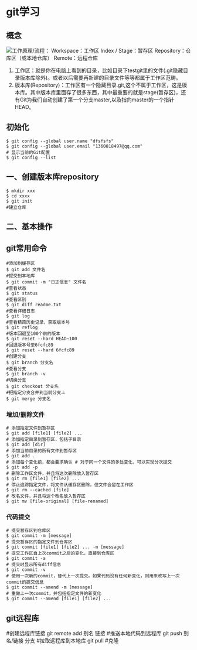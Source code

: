 # git学习

## 概念
![工作原理/流程：](https://pic2.zhimg.com/80/v2-3bc9d5f2c49a713c776e69676d7d56c5_1440w.jpg)
Workspace：工作区
Index / Stage：暂存区
Repository：仓库区（或本地仓库）
Remote：远程仓库

1. 工作区：就是你在电脑上看到的目录，比如目录下testgit里的文件(.git隐藏目录版本库除外)。或者以后需要再新建的目录文件等等都属于工作区范畴。
2. 版本库(Repository)：工作区有一个隐藏目录.git,这个不属于工作区，这是版本库。其中版本库里面存了很多东西，其中最重要的就是stage(暂存区)，还有Git为我们自动创建了第一个分支master,以及指向master的一个指针HEAD。

## 初始化

```git
$ git config --global user.name "dfsfsfs"
$ git config --global user.email "1360818497@qq.com"
# 显示当前的Git配置
$ git config --list
```

## 一、创建版本库repository

```git
$ mkdir xxx
$ cd xxxx
$ git init 
#建立仓库
```

## 二、基本操作

## git常用命令

```git
#添加到缓存区
$ git add 文件名
#提交到本地库
$ git commit -m "日志信息" 文件名
#查看状态
$ git status 
#查看区别
$ git diff readme.txt 
#查看详细日志
$ git log 
#查看精简历史记录，获取版本号
$ git reflog
#版本回退至100个前的版本
$ git reset --hard HEAD~100
#回退版本号至6fcfc89
$ git reset --hard 6fcfc89
#创建分支
$ git branch 分支名
#查看分支
$ git branch -v
#切换分支
$ git checkout 分支名
#把指定分支合并到当前分支上
$ git merge 分支名
```

### 增加/删除文件

```git
# 添加指定文件到暂存区
$ git add [file1] [file2] ... 
# 添加指定目录到暂存区，包括子目录
$ git add [dir] 
# 添加当前目录的所有文件到暂存区
$ git add . 
# 添加每个变化前，都会要求确认 # 对于同一个文件的多处变化，可以实现分次提交
$ git add -p
# 删除工作区文件，并且将这次删除放入暂存区
$ git rm [file1] [file2] ... 
# 停止追踪指定文件，将文件从缓存区删除，但文件会留在工作区
$ git rm --cached [file] 
# 改名文件，并且将这个改名放入暂存区
$ git mv [file-original] [file-renamed]
```

### 代码提交

```git
# 提交暂存区到仓库区
$ git commit -m [message] 
# 提交暂存区的指定文件到仓库区
$ git commit [file1] [file2] ... -m [message] 
# 提交工作区自上次commit之后的变化，直接到仓库区
$ git commit -a
# 提交时显示所有diff信息
$ git commit -v
# 使用一次新的commit，替代上一次提交。如果代码没有任何新变化，则用来改写上一次commit的提交信息
$ git commit --amend -m [message] 
# 重做上一次commit，并包括指定文件的新变化
$ git commit --amend [file1] [file2] ...
```
## git远程库
#创建远程库链接
git remote add 别名 链接
#推送本地代码到远程库
git push 别名/链接 分支
#拉取远程库到本地库
git pull
#克隆

#










```git

```

